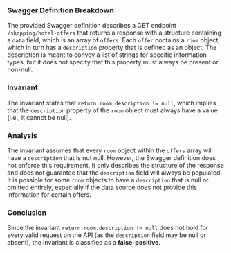 ### Swagger Definition Breakdown
The provided Swagger definition describes a GET endpoint `/shopping/hotel-offers` that returns a response with a structure containing a `data` field, which is an array of `offers`. Each `offer` contains a `room` object, which in turn has a `description` property that is defined as an object. The description is meant to convey a list of strings for specific information types, but it does not specify that this property must always be present or non-null.

### Invariant
The invariant states that `return.room.description != null`, which implies that the `description` property of the `room` object must always have a value (i.e., it cannot be null).

### Analysis
The invariant assumes that every `room` object within the `offers` array will have a `description` that is not null. However, the Swagger definition does not enforce this requirement. It only describes the structure of the response and does not guarantee that the `description` field will always be populated. It is possible for some `room` objects to have a `description` that is null or omitted entirely, especially if the data source does not provide this information for certain offers.

### Conclusion
Since the invariant `return.room.description != null` does not hold for every valid request on the API (as the `description` field may be null or absent), the invariant is classified as a **false-positive**.
